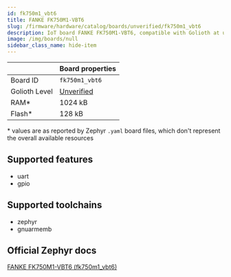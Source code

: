 ```yaml
---
id: fk750m1_vbt6
title: FANKE FK750M1-VBT6
slug: /firmware/hardware/catalog/boards/unverified/fk750m1_vbt6
description: IoT board FANKE FK750M1-VBT6, compatible with Golioth at unverified level.
image: /img/boards/null
sidebar_class_name: hide-item
---
```


[//]: # (This is an auto-generated file, do not edit! Changes to it will be lost upon re-generation)



|                | Board properties     |
| -------------  | -------------------- |
| Board ID       | `fk750m1_vbt6` |
| Golioth Level  | [Unverified](/firmware/hardware#unverified-boards) |
| RAM*           | 1024 kB |
| Flash*         | 128 kB |

\* values are as reported by Zephyr `.yaml` board files, which don't represent the overall available resources



## Supported features

* uart
* gpio

## Supported toolchains

* zephyr
* gnuarmemb

## Official Zephyr docs

[FANKE FK750M1-VBT6 (fk750m1_vbt6)](https://docs.zephyrproject.org/latest/boards/fanke/fk750m1_vbt6/doc/index.html)
